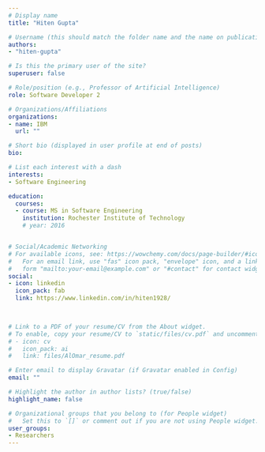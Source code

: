 ```yaml
---
# Display name
title: "Hiten Gupta"

# Username (this should match the folder name and the name on publications)
authors:
- "hiten-gupta"

# Is this the primary user of the site?
superuser: false

# Role/position (e.g., Professor of Artificial Intelligence)
role: Software Developer 2

# Organizations/Affiliations
organizations:
- name: IBM 
  url: ""

# Short bio (displayed in user profile at end of posts)
bio: 

# List each interest with a dash
interests:
- Software Engineering

education:
  courses:
  - course: MS in Software Engineering
    institution: Rochester Institute of Technology
    # year: 2016


# Social/Academic Networking
# For available icons, see: https://wowchemy.com/docs/page-builder/#icons
#   For an email link, use "fas" icon pack, "envelope" icon, and a link in the
#   form "mailto:your-email@example.com" or "#contact" for contact widget.
social:
- icon: linkedin
  icon_pack: fab
  link: https://www.linkedin.com/in/hiten1928/


  
# Link to a PDF of your resume/CV from the About widget.
# To enable, copy your resume/CV to `static/files/cv.pdf` and uncomment the lines below.
# - icon: cv
#   icon_pack: ai
#   link: files/AlOmar_resume.pdf

# Enter email to display Gravatar (if Gravatar enabled in Config)
email: ""

# Highlight the author in author lists? (true/false)
highlight_name: false

# Organizational groups that you belong to (for People widget)
#   Set this to `[]` or comment out if you are not using People widget.
user_groups:
- Researchers
---
```


